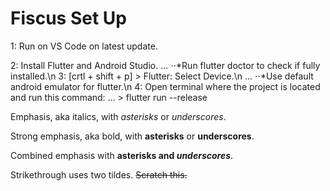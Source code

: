 # Fiscus Set Up
1: Run on VS Code on latest update.

2: Install Flutter and Android Studio.
... ⋅⋅*Run flutter doctor to check if fully installed.\n
3: [crtl + shift + p] > Flutter: Select Device.\n
... ⋅⋅*Use default android emulator for flutter.\n
4: Open terminal where the project is located and run this command:
... > flutter run --release

Emphasis, aka italics, with *asterisks* or _underscores_.

Strong emphasis, aka bold, with **asterisks** or __underscores__.

Combined emphasis with **asterisks and _underscores_**.

Strikethrough uses two tildes. ~~Scratch this.~~
